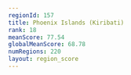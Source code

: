 ```yaml
---
regionId: 157
title: Phoenix Islands (Kiribati)
rank: 18
meanScore: 77.54
globalMeanScore: 68.78
numRegions: 220
layout: region_score
---
```

